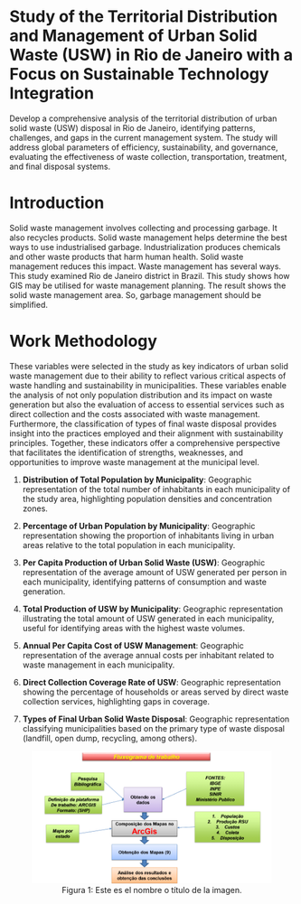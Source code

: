 # Study of the Territorial Distribution and Management of Urban Solid Waste (USW) in Rio de Janeiro with a Focus on Sustainable Technology Integration

Develop a comprehensive analysis of the territorial distribution of urban solid waste (USW) disposal in Rio de Janeiro, identifying patterns, challenges, and gaps in the current management system. The study will address global parameters of efficiency, sustainability, and governance, evaluating the effectiveness of waste collection, transportation, treatment, and final disposal systems.

# Introduction 
Solid waste management involves collecting and processing
garbage. It also recycles products. Solid waste management helps determine
the best ways to use industrialised garbage. Industrialization produces
chemicals and other waste products that harm human health. Solid waste
management reduces this impact. Waste management has several ways. This
study examined Rio de Janeiro district in Brazil. This study shows how GIS may be utilised for waste
management planning. The result shows the solid waste management area.
So, garbage management should be simplified.

# Work Methodology


These variables were selected in the study as key indicators of urban solid waste management due to their ability to reflect various critical aspects of waste handling and sustainability in municipalities. These variables enable the analysis of not only population distribution and its impact on waste generation but also the evaluation of access to essential services such as direct collection and the costs associated with waste management. Furthermore, the classification of types of final waste disposal provides insight into the practices employed and their alignment with sustainability principles. Together, these indicators offer a comprehensive perspective that facilitates the identification of strengths, weaknesses, and opportunities to improve waste management at the municipal level.

1. **Distribution of Total Population by Municipality**: Geographic representation of the total number of inhabitants in each municipality of the study area, highlighting population densities and concentration zones.  

2. **Percentage of Urban Population by Municipality**: Geographic representation showing the proportion of inhabitants living in urban areas relative to the total population in each municipality.  

3. **Per Capita Production of Urban Solid Waste (USW)**: Geographic representation of the average amount of USW generated per person in each municipality, identifying patterns of consumption and waste generation.  

4. **Total Production of USW by Municipality**: Geographic representation illustrating the total amount of USW generated in each municipality, useful for identifying areas with the highest waste volumes.  

5. **Annual Per Capita Cost of USW Management**: Geographic representation of the average annual costs per inhabitant related to waste management in each municipality.  

6. **Direct Collection Coverage Rate of USW**: Geographic representation showing the percentage of households or areas served by direct waste collection services, highlighting gaps in coverage.  

7. **Types of Final Urban Solid Waste Disposal**: Geographic representation classifying municipalities based on the primary type of waste disposal (landfill, open dump, recycling, among others).  


<figure style="text-align: center;">
  <img src="fluxograma_trabalho.png" alt="Texto alternativo">
  <figcaption>Figura 1: Este es el nombre o título de la imagen.</figcaption>
</figure>



